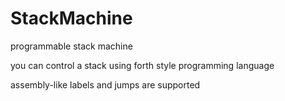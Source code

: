 # StackMachine

programmable stack machine

you can control a stack using forth style programming language

assembly-like labels and jumps are supported
